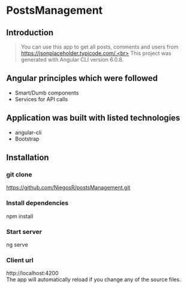 # PostsManagement

## Introduction

> You can use this app to get all posts, comments and users from https://jsonplaceholder.typicode.com/.<br>
This project was generated with Angular CLI version 6.0.8.

## Angular principles which were followed

* Smart/Dumb components
* Services for API calls

## Application was built with listed technologies

* angular-cli
* Bootstrap

## Installation

> 
### git clone 
https://github.com/NjegosR/postsManagement.git
### Install dependencies
npm install
### Start server
ng serve
### Client url
http://localhost:4200 <br>
The app will automatically reload if you change any of the source files.
